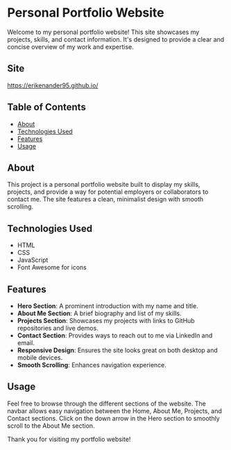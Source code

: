 # Personal Portfolio Website

Welcome to my personal portfolio website! This site showcases my projects, skills, and contact information. It's designed to provide a clear and concise overview of my work and expertise.

## Site
https://erikenander95.github.io/

## Table of Contents
- [About](#about)
- [Technologies Used](#technologies-used)
- [Features](#features)
- [Usage](#usage)

## About
This project is a personal portfolio website built to display my skills, projects, and provide a way for potential employers or collaborators to contact me. The site features a clean, minimalist design with smooth scrolling.

## Technologies Used
- HTML
- CSS
- JavaScript
- Font Awesome for icons

## Features
- **Hero Section**: A prominent introduction with my name and title.
- **About Me Section**: A brief biography and list of my skills.
- **Projects Section**: Showcases my projects with links to GitHub repositories and live demos.
- **Contact Section**: Provides ways to reach out to me via LinkedIn and email.
- **Responsive Design**: Ensures the site looks great on both desktop and mobile devices.
- **Smooth Scrolling**: Enhances navigation experience.

## Usage
Feel free to browse through the different sections of the website. The navbar allows easy navigation between the Home, About Me, Projects, and Contact sections. Click on the down arrow in the Hero section to smoothly scroll to the About Me section.

Thank you for visiting my portfolio website!
